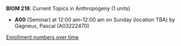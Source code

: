 **BIOM 218**: Current Topics in Anthropogeny (1 units)

- **A00** (Seminar) at 12:00 am–12:00 am on Sunday (location TBA) by Gagneux, Pascal (A03222470)

[Enrollment numbers over time](./BIOM218.tsv)

